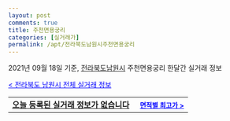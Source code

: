 ```yaml
---
layout: post
comments: true
title: 주천면용궁리
categories: [실거래가]
permalink: /apt/전라북도남원시주천면용궁리
---
```


2021년 09월 18일 기준, <a href="/apt/전라북도남원시">전라북도남원시</a> 주천면용궁리 한달간 실거래 정보

<a style="color: blue;" href="/apt/전라북도남원시">< 전라북도 남원시 전체 실거래 정보</a>
<!---- start ---->
<table>
  <tr>
    <td colspan="4" style="font-weight: bold;"><a href="/apt/전라북도남원시주천면용궁리{name_without_space}">오늘 등록된 실거래 정보가 없습니다</a> &nbsp;&nbsp;&nbsp; <a style="color: blue; font-size: smaller;" href="/apt/전라북도남원시주천면용궁리{name_without_space}">면적별 최고가 ></a></td>
  </tr>
    
</table>
<!---- end ---->
    